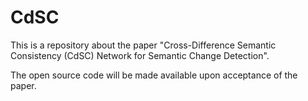 # CdSC
This is a repository about the paper "Cross-Difference Semantic Consistency (CdSC) Network for Semantic Change Detection".

The open source code will be made available upon acceptance of the paper.
